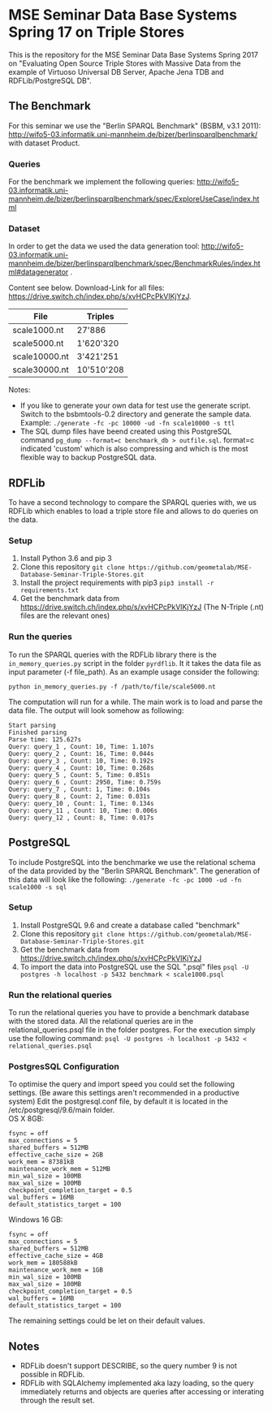 # MSE Seminar Data Base Systems Spring 17 on Triple Stores
This is the repository for the MSE Seminar Data Base Systems Spring 2017 on "Evaluating Open Source Triple Stores with Massive Data from the example of Virtuoso Universal DB Server, Apache Jena TDB and RDFLib/PostgreSQL DB".

## The Benchmark

For this seminar we use the "Berlin SPARQL Benchmark" (BSBM, v3.1 2011): http://wifo5-03.informatik.uni-mannheim.de/bizer/berlinsparqlbenchmark/ with dataset Product.

### Queries

For the benchmark we implement the following queries: http://wifo5-03.informatik.uni-mannheim.de/bizer/berlinsparqlbenchmark/spec/ExploreUseCase/index.html  

### Dataset

In order to get the data we used the data generation tool: http://wifo5-03.informatik.uni-mannheim.de/bizer/berlinsparqlbenchmark/spec/BenchmarkRules/index.html#datagenerator . 

Content see below. Download-Link for all files: https://drive.switch.ch/index.php/s/xvHCPcPkVlKjYzJ. 

|File  	            |Triples    |
|---	            |---	    |
|scale1000.nt   	| 27'886 	|
|scale5000.nt   	| 1'620'320	|
|scale10000.nt   	| 3'421'251	|
|scale30000.nt   	| 10'510'208|

Notes: 
 - If you like to generate your own data for test use the generate script. Switch to the bsbmtools-0.2 directory and generate the sample data. Example: ``./generate -fc -pc 10000 -ud -fn scale10000 -s ttl``
 - The SQL dump files have beend created using this PostgreSQL command ``pg_dump --format=c benchmark_db > outfile.sql``. format=c indicated 'custom' which is also compressing and which is the most flexible way to backup PostgreSQL data.

## RDFLib
To have a second technology to compare the SPARQL queries with, we us RDFLib which enables to load a triple store file and allows to do queries on the data.


### Setup
  1. Install Python 3.6 and pip 3
  2. Clone this repository 
  ``git clone https://github.com/geometalab/MSE-Database-Seminar-Triple-Stores.git``
  3. Install the project requirements with pip3 
  ``pip3 install -r requirements.txt``
  4. Get the benchmark data from https://drive.switch.ch/index.php/s/xvHCPcPkVlKjYzJ (The N-Triple (.nt) files are the relevant ones)  
  
### Run the queries
To run the SPARQL queries with the RDFLib library there is the ``in_memory_queries.py`` script in the folder ``pyrdflib``.
It it takes the data file as input parameter (-f file_path). As an example usage consider the following:  

``python in_memory_queries.py -f /path/to/file/scale5000.nt``

The computation will run for a while. The main work is to load and parse the data file. 
The output will look somehow as following:
```
Start parsing
Finished parsing
Parse time: 125.627s
Query: query_1 , Count: 10, Time: 1.107s
Query: query_2 , Count: 16, Time: 0.044s
Query: query_3 , Count: 10, Time: 0.192s
Query: query_4 , Count: 10, Time: 0.268s
Query: query_5 , Count: 5, Time: 0.851s
Query: query_6 , Count: 2950, Time: 0.759s
Query: query_7 , Count: 1, Time: 0.104s
Query: query_8 , Count: 2, Time: 0.031s
Query: query_10 , Count: 1, Time: 0.134s
Query: query_11 , Count: 10, Time: 0.006s
Query: query_12 , Count: 8, Time: 0.017s
```



## PostgreSQL
To include PostgreSQL into the benchmarke we use the relational schema of the data provided by the "Berlin SPARQL Benchmark". 
The generation of this data will look like the following: ``./generate -fc -pc 1000 -ud -fn scale1000 -s sql``
 
### Setup
  1. Install PostgreSQL 9.6 and create a database called "benchmark"
  2. Clone this repository 
  ``git clone https://github.com/geometalab/MSE-Database-Seminar-Triple-Stores.git``
  3. Get the benchmark data from https://drive.switch.ch/index.php/s/xvHCPcPkVlKjYzJ  
  4. To import the data into PostgreSQL use the SQL ".psql" files 
  ``psql -U postgres -h localhost -p 5432 benchmark < scale1000.psql``
  
### Run the relational queries
To run the relational queries you have to provide a benchmark database with the stored data.
All the relational queries are in the relational_queries.psql file in the folder postgres.
For the execution simply use the following command:
``psql -U postgres -h localhost -p 5432 < relational_queries.psql``


### PostgresSQL Configuration
To optimise the query and import speed you could set the following settings. (Be aware this settings aren't recommended in a productive system) 
Edit the postgresql.conf file, by default it is located in the /etc/postgresql/9.6/main folder.  
OS X 8GB: 
```
fsync = off
max_connections = 5
shared_buffers = 512MB
effective_cache_size = 2GB
work_mem = 87381kB
maintenance_work_mem = 512MB
min_wal_size = 100MB
max_wal_size = 100MB
checkpoint_completion_target = 0.5
wal_buffers = 16MB
default_statistics_target = 100
```

Windows 16 GB:
```
fsync = off
max_connections = 5
shared_buffers = 512MB
effective_cache_size = 4GB
work_mem = 180588kB
maintenance_work_mem = 1GB
min_wal_size = 100MB
max_wal_size = 100MB
checkpoint_completion_target = 0.5
wal_buffers = 16MB
default_statistics_target = 100
```

The remaining settings could be let on their default values.


## Notes
 - RDFLib doesn't support DESCRIBE, so the query number 9 is not possible in RDFLib.
 - RDFLib with SQLAlchemy implemented aka lazy loading, so the query immediately returns and objects are queries after accessing or interating through the result set.
